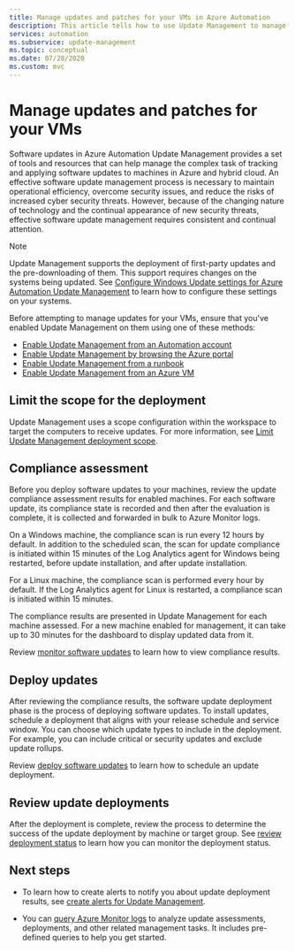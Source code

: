 ```yaml
---
title: Manage updates and patches for your VMs in Azure Automation
description: This article tells how to use Update Management to manage updates and patches for your Azure and non-Azure VMs.
services: automation
ms.subservice: update-management
ms.topic: conceptual
ms.date: 07/28/2020
ms.custom: mvc
---
```

# Manage updates and patches for your VMs

Software updates in Azure Automation Update Management provides a set of tools and resources that can help manage the complex task of tracking and applying software updates to machines in Azure and hybrid cloud. An effective software update management process is necessary to maintain operational efficiency, overcome security issues, and reduce the risks of increased cyber security threats. However, because of the changing nature of technology and the continual appearance of new security threats, effective software update management requires consistent and continual attention.

> [!NOTE]
> Update Management supports the deployment of first-party updates and the pre-downloading of them. This support requires changes on the systems being updated. See [Configure Windows Update settings for Azure Automation Update Management](update-mgmt-configure-wuagent.md) to learn how to configure these settings on your systems.

Before attempting to manage updates for your VMs, ensure that you've enabled Update Management on them using one of these methods:

* [Enable Update Management from an Automation account](update-mgmt-enable-automation-account.md)
* [Enable Update Management by browsing the Azure portal](update-mgmt-enable-portal.md)
* [Enable Update Management from a runbook](update-mgmt-enable-runbook.md)
* [Enable Update Management from an Azure VM](update-mgmt-enable-vm.md)

## <a name="scope-configuration"></a>Limit the scope for the deployment

Update Management uses a scope configuration within the workspace to target the computers to receive updates. For more information, see [Limit Update Management deployment scope](update-mgmt-scope-configuration.md).

## Compliance assessment

Before you deploy software updates to your machines, review the update compliance assessment results for enabled machines. For each software update, its compliance state is recorded and then after the evaluation is complete, it is collected and forwarded in bulk to Azure Monitor logs.

On a Windows machine, the compliance scan is run every 12 hours by default. In addition to the scheduled scan, the scan for update compliance is initiated within 15 minutes of the Log Analytics agent for Windows being restarted, before update installation, and after update installation.

For a Linux machine, the compliance scan is performed every hour by default. If the Log Analytics agent for Linux is restarted, a compliance scan is initiated within 15 minutes.

The compliance results are presented in Update Management for each machine assessed. For a new machine enabled for management, it can take up to 30 minutes for the dashboard to display updated data from it.

Review [monitor software updates](update-mgmt-view-update-assessments.md) to learn how to view compliance results.

## Deploy updates

After reviewing the compliance results, the software update deployment phase is the process of deploying software updates. To install updates, schedule a deployment that aligns with your release schedule and service window. You can choose which update types to include in the deployment. For example, you can include critical or security updates and exclude update rollups.

Review [deploy software updates](update-mgmt-deploy-updates.md) to learn how to schedule an update deployment.

## Review update deployments

After the deployment is complete, review the process to determine the success of the update deployment by machine or target group. See [review deployment status](update-mgmt-deploy-updates.md#check-deployment-status) to learn how you can monitor the deployment status.

## Next steps

* To learn how to create alerts to notify you about update deployment results, see [create alerts for Update Management](update-mgmt-configure-alerts.md).

* You can [query Azure Monitor logs](update-mgmt-query-logs.md) to analyze update assessments, deployments, and other related management tasks. It includes pre-defined queries to help you get started.